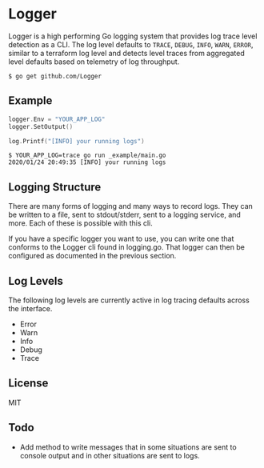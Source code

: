 Logger
==========



Logger is a high performing Go logging system that provides log trace level detection as a CLI.
The log level defaults to `TRACE`, `DEBUG`, `INFO`, `WARN`, `ERROR`, similar to a terraform log level and detects level traces from aggregated level defaults based on telemetry of log throughput.

```console
$ go get github.com/Logger
```

## Example

```go
logger.Env = "YOUR_APP_LOG"
logger.SetOutput()

log.Printf("[INFO] your running logs")
```

```console
$ YOUR_APP_LOG=trace go run _example/main.go
2020/01/24 20:49:35 [INFO] your running logs
```


## Logging Structure 
There are many forms of logging and many ways to record logs. They can be written to a file, sent to stdout/stderr, sent to a logging service, and more. Each of these is possible with this cli.

If you have a specific logger you want to use, you can write one that conforms to the Logger cli found in logging.go. That logger can then be configured as documented in the previous section.


## Log Levels
The following log levels are currently active in log tracing defaults across the interface.

- Error
- Warn
- Info
- Debug
- Trace

## License
MIT


## Todo

 - Add method to write messages that in some situations are sent to console output and in other situations are sent to logs. 
 
